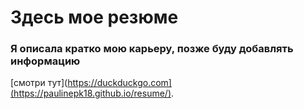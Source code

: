 # Здесь мое резюме

### Я описала кратко мою карьеру, позже буду добавлять информацию 

[смотри тут](https://duckduckgo.com](https://paulinepk18.github.io/resume/).
